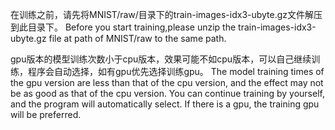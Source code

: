 在训练之前，请先将MNIST/raw/目录下的train-images-idx3-ubyte.gz文件解压到此目录下。
Before you start training,please unzip the train-images-idx3-ubyte.gz file at path of MNIST/raw to the same path.

gpu版本的模型训练次数小于cpu版本，效果可能不如cpu版本，可以自己继续训练，程序会自动选择，如有gpu优先选择训练gpu。
The model training times of the gpu version are less than that of the cpu version, and the effect may not be as good as that of the cpu version. You can continue training by yourself, and the program will automatically select. If there is a gpu, the training gpu will be preferred.
